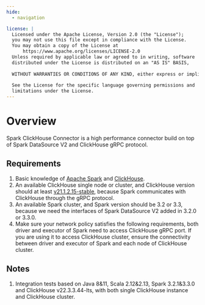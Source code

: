 ```yaml
---
hide:
  - navigation

license: |
  Licensed under the Apache License, Version 2.0 (the "License");
  you may not use this file except in compliance with the License.
  You may obtain a copy of the License at
      https://www.apache.org/licenses/LICENSE-2.0
  Unless required by applicable law or agreed to in writing, software
  distributed under the License is distributed on an "AS IS" BASIS,
  
  WITHOUT WARRANTIES OR CONDITIONS OF ANY KIND, either express or implied.
  
  See the License for the specific language governing permissions and
  limitations under the License.
---
```


Overview
===

Spark ClickHouse Connector is a high performance connector build on top of Spark DataSource V2 and
ClickHouse gRPC protocol.

## Requirements

1. Basic knowledge of [Apache Spark](https://spark.apache.org/docs/latest/) and [ClickHouse](https://clickhouse.com/docs/en/).
2. An available ClickHouse single node or cluster, and ClickHouse version should at least [v21.1.2.15-stable](https://github.com/ClickHouse/ClickHouse/blob/master/CHANGELOG.md#clickhouse-release-v211215-stable-2021-01-18),
   because Spark communicates with ClickHouse through the gRPC protocol.
3. An available Spark cluster, and Spark version should be 3.2 or 3.3, because we need the interfaces of Spark DataSource V2
   added in 3.2.0 or 3.3.0.
4. Make sure your network policy satisfies the following requirements, both driver and executor of Spark need to access 
   ClickHouse gRPC port. If you are using it to access ClickHouse cluster, ensure the connectivity between driver and
   executor of Spark and each node of ClickHouse cluster.

## Notes

1. Integration tests based on Java 8&11, Scala 2.12&2.13, Spark 3.2.1&3.3.0 and ClickHouse v22.3.3.44-lts, with both single
   ClickHouse instance and ClickHouse cluster.
